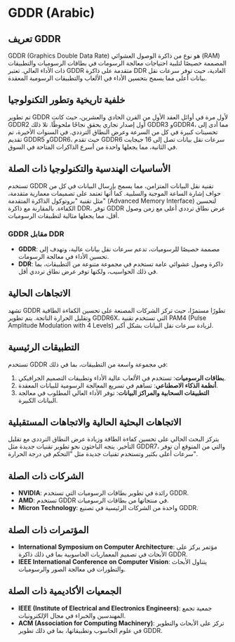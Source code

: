 # GDDR (Arabic)

## تعريف GDDR
GDDR (Graphics Double Data Rate) هو نوع من ذاكرة الوصول العشوائي (RAM) المصممة خصيصًا لتلبية احتياجات معالجة الرسومات في بطاقات الرسوميات والتطبيقات ذات الأداء العالي. تعتبر GDDR متقدمة على ذاكرة DDR العادية، حيث توفر سرعات نقل بيانات أعلى مما يسمح بتحسين الأداء في الألعاب والتطبيقات الرسومية المعقدة.

## خلفية تاريخية وتطور التكنولوجيا
تم تطوير GDDR لأول مرة في أوائل العقد الأول من القرن الحادي والعشرين، حيث كانت GDDR2 أول إصدار تجاري يحقق نجاحًا ملحوظًا. تلا ذلك GDDR3 وGDDR4، مما أدى إلى تحسينات كبيرة في كل من السرعة وعرض النطاق الترددي. في السنوات الأخيرة، تم تقديم GDDR5 وGDDR6، حيث تقدم GDDR6 سرعات نقل بيانات تصل إلى 16 جيجابت في الثانية، مما يجعلها واحدة من أسرع الذاكرات المتاحة في السوق.

## الأساسيات الهندسية والتكنولوجيا ذات الصلة
تستخدم GDDR تقنية نقل البيانات المتزامن، مما يسمح بإرسال البيانات في كل من حواف إشارة الساعة الموجبة والسلبية. كما أنها تعتمد على تصميمات معمارية متقدمة، مثل تقنية "بروتوكول الذاكرة المتقدمة" (Advanced Memory Interface) لتحسين الكفاءة. بالمقارنة مع ذاكرة DDR، توفر GDDR عرض نطاق ترددي أعلى مع زمن وصول أقل، مما يجعلها مثالية لتطبيقات الرسوميات.

### GDDR مقابل DDR
- **GDDR**: مصممة خصيصًا للرسوميات، تدعم سرعات نقل بيانات عالية، وتهدف إلى تحسين الأداء في معالجة الرسومات.
- **DDR**: ذاكرة وصول عشوائي عامة تستخدم في مجموعة متنوعة من التطبيقات، بما في ذلك الحواسيب، ولكنها توفر عرض نطاق ترددي أقل.

## الاتجاهات الحالية
تشهد GDDR تطورًا مستمرًا، حيث تركز الشركات المصنعة على تحسين الكفاءة الطاقية وتقليل الحرارة الناتجة. يتم تطوير GDDR6X، التي تستخدم تقنية PAM4 (Pulse Amplitude Modulation with 4 Levels) لزيادة سرعات نقل البيانات بشكل أكبر.

## التطبيقات الرئيسية
تستخدم GDDR في مجموعة واسعة من التطبيقات، بما في ذلك:
1. **بطاقات الرسوميات**: تستخدم في الألعاب عالية الأداء وتطبيقات التصميم الجرافيكي.
2. **أنظمة الذكاء الاصطناعي**: تساهم في تسريع المعالجة الرسومية للبيانات المعقدة.
3. **التطبيقات السحابية والمراكز البيانات**: توفر الأداء العالي المطلوب في معالجة البيانات الكبيرة.

## الاتجاهات البحثية الحالية والاتجاهات المستقبلية
يتركز البحث الحالي على تحسين كفاءة الطاقة وزيادة عرض النطاق الترددي مع تقليل التأخير. يتجه الباحثون نحو تطوير تقنيات جديدة مثل GDDR7، والتي من المتوقع أن توفر سرعات أعلى بكثير وتستخدم تقنيات جديدة مثل "التحكم في درجة الحرارة".

## الشركات ذات الصلة
- **NVIDIA**: رائدة في تطوير بطاقات الرسوميات التي تستخدم GDDR.
- **AMD**: تستخدم GDDR في منتجاتها من بطاقات الرسوميات.
- **Micron Technology**: واحدة من الشركات الرئيسية في تصنيع GDDR.

## المؤتمرات ذات الصلة
- **International Symposium on Computer Architecture**: مؤتمر يركز على الأبحاث في تصميم المعماريات الحاسوبية بما في ذلك ذاكرة GDDR.
- **IEEE International Conference on Computer Vision**: يتناول الأبحاث والتطورات في معالجة الصور والرسوميات.

## الجمعيات الأكاديمية ذات الصلة
- **IEEE (Institute of Electrical and Electronics Engineers)**: جمعية تجمع المهندسين والخبراء في مجال الإلكترونيات.
- **ACM (Association for Computing Machinery)**: تركز على الأبحاث والتطوير في علوم الحاسوب وتطبيقاتها، بما في ذلك تطوير GDDR.